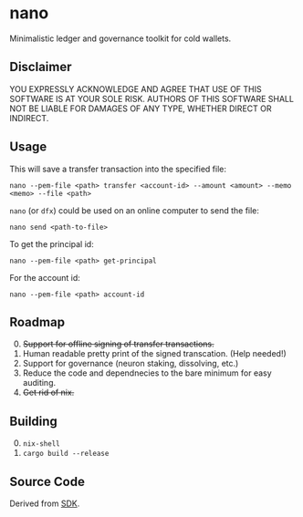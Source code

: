 # nano

Minimalistic ledger and governance toolkit for cold wallets.

## Disclaimer

YOU EXPRESSLY ACKNOWLEDGE AND AGREE THAT USE OF THIS SOFTWARE IS AT YOUR SOLE RISK.
AUTHORS OF THIS SOFTWARE SHALL NOT BE LIABLE FOR DAMAGES OF ANY TYPE, WHETHER DIRECT OR INDIRECT.

## Usage

This will save a transfer transaction into the specified file:

    nano --pem-file <path> transfer <account-id> --amount <amount> --memo <memo> --file <path>

`nano` (or `dfx`) could be used on an online computer to send the file:

    nano send <path-to-file>

To get the principal id:

    nano --pem-file <path> get-principal

For the account id:

    nano --pem-file <path> account-id

## Roadmap

0. ~~Support for offline signing of transfer transactions.~~
1. Human readable pretty print of the signed transcation. (Help needed!)
2. Support for governance (neuron staking, dissolving, etc.)
3. Reduce the code and dependnecies to the bare minimum for easy auditing.
4. ~~Get rid of nix.~~

## Building

0. `nix-shell`
1. `cargo build --release`

## Source Code

Derived from [SDK](https://github.com/dfinity/sdk).
